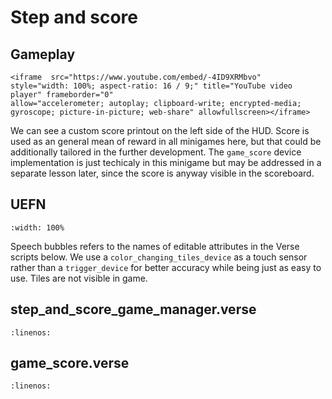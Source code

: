 # Step and score

## Gameplay

```{raw} html
<iframe  src="https://www.youtube.com/embed/-4ID9XRMbvo" 
style="width: 100%; aspect-ratio: 16 / 9;" title="YouTube video player" frameborder="0" 
allow="accelerometer; autoplay; clipboard-write; encrypted-media; gyroscope; picture-in-picture; web-share" allowfullscreen></iframe>
```

We can see a custom score printout on the left side of the HUD. Score is used as an general mean of reward in all minigames here, but that could be additionally tailored in the further development. The `game_score` device implementation is just techicaly in this minigame but may be addressed in a separate lesson later, since the score is anyway visible in the scoreboard.

## UEFN

```{image} step_and_score_editor.svg
:width: 100%
```
Speech bubbles refers to the names of editable attributes in the Verse scripts below. We use a `color_changing_tiles_device` as a touch sensor rather than a `trigger_device` for better accuracy while being just as easy to use. Tiles are not visible in game.

## step_and_score_game_manager.verse
```{literalinclude} ../_code_samples/step_and_score_game_manager.verse
:linenos:
```

## game_score.verse
```{literalinclude} ../_code_samples/game_score.verse
:linenos:
```